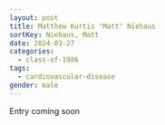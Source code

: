 ```yaml
---
layout: post
title: Matthew Kurtis "Matt" Niehaus
sortKey: Niehaus, Matt
date: 2024-03-27
categories:
  - class-of-1986
tags:
  - cardiovascular-disease
gender: male
---
```

E﻿ntry coming soon